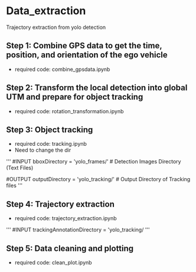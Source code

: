 # Data_extraction
Trajectory extraction from yolo detection

## Step 1: Combine GPS data to get the time, position, and orientation of the ego vehicle
* required code: combine_gpsdata.ipynb

## Step 2: Transform the local detection into global UTM and prepare for object tracking
* required code: rotation_transformation.ipynb

## Step 3: Object tracking 
* required code: tracking.ipynb
* Need to change the dir
  
'''
#INPUT
bboxDirectory = 'yolo_frames/'  # Detection Images Directory (Text Files)

#OUTPUT
outputDirectory = 'yolo_tracking/' # Output Directory of Tracking files
'''

## Step 4: Trajectory extraction
* required code: trajectory_extraction.ipynb

'''
#INPUT
trackingAnnotationDirectory = 'yolo_tracking/
'''

## Step 5: Data cleaning and plotting
* required code: clean_plot.ipynb
